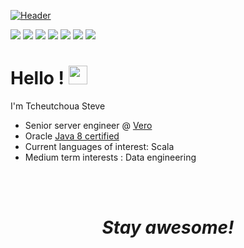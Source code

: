 [![Header](https://pbs.twimg.com/profile_banners/984843402/1598550082/1080x360 "Header")](https://pbs.twimg.com/profile_banners/984843402/1598550082/1080x360)

[<img src="https://img.shields.io/badge/twitter-%231DA1F2.svg?&style=for-the-badge&logo=twitter&logoColor=white" />](https://twitter.com/Tcsalist) [<img src="https://img.shields.io/badge/medium-%2312100E.svg?&style=for-the-badge&logo=medium&logoColor=white" />](https://medium.com/@tcheutchouasteve)  [<img src="https://img.shields.io/badge/linkedin-%230077B5.svg?&style=for-the-badge&logo=linkedin&logoColor=white" />](https://www.linkedin.com/in/tcheutchoua-steve-1bb0a2a0/) [<img src = "https://img.shields.io/badge/vero-%23E4405F.svg?&style=for-the-badge&logo=vero&logoColor=green">](https://www.vero.co/tsteve) [<img src="https://img.shields.io/badge/quora-%231DA1F2.svg?&style=for-the-badge&logo=quora&logoColor=white" />](https://www.quora.com/profile/Tcheutchoua-Steve) [<img src="https://img.shields.io/badge/goodreads-%231DA1F2.svg?&style=for-the-badge&logo=goodreads&logoColor=white" />](https://www.goodreads.com/user/show/111447733-tcheutchoua-steve) [<img src="https://img.shields.io/badge/stack%20overflow-FE7A16?logo=stack-overflow&logoColor=white&style=for-the-badge" />](https://stackoverflow.com/users/4177271/tcheutchoua-steve)

# Hello ! <img src="https://raw.githubusercontent.com/MartinHeinz/MartinHeinz/master/wave.gif" width="30px">
I'm Tcheutchoua Steve
- Senior server engineer @ [Vero](https://vero.co/)
- Oracle [Java 8 certified](https://www.youracclaim.com/badges/79d6345a-10e1-4579-b530-98673a778eee/public_url) 
- Current languages of interest: Scala
- Medium term interests : Data engineering 

<br><br>
<h1 align='center'><i>Stay awesome!</i></h1>

